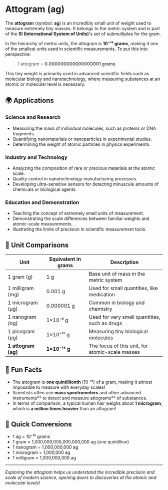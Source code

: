 # Attogram (ag)

The **attogram** (symbol: **ag**) is an incredibly small unit of weight used to measure extremely tiny masses. It belongs to the metric system and is part of the **SI (International System of Units)**'s set of submultiples for the gram. 

In the hierarchy of metric units, the attogram is **10⁻¹⁸ grams**, making it one of the smallest units used in scientific measurements. To put this into perspective:

> 1 attogram = **0.000000000000000001 grams**.

This tiny weight is primarily used in advanced scientific fields such as molecular biology and nanotechnology, where measuring substances at an atomic or molecular level is necessary.

## 🌍 Applications

### Science and Research
- Measuring the mass of individual molecules, such as proteins or DNA fragments.
- Quantifying nanomaterials or nanoparticles in experimental studies.
- Determining the weight of atomic particles in physics experiments.

### Industry and Technology
- Analyzing the composition of rare or precious materials at the atomic scale.
- Quality control in nanotechnology manufacturing processes.
- Developing ultra-sensitive sensors for detecting minuscule amounts of chemicals or biological agents.

### Education and Demonstration
- Teaching the concept of extremely small units of measurement.
- Demonstrating the scale differences between familiar weights and atomic-scale measurements.
- Illustrating the limits of precision in scientific measurement tools.

## 📏 Unit Comparisons

| Unit             | Equivalent in grams      | Description                                        |
|------------------|--------------------------|----------------------------------------------------|
| 1 gram (g)     | 1 g                      | Base unit of mass in the metric system             |
| 1 milligram (mg) | 0.001 g                 | Used for small quantities, like medication        |
| 1 microgram (μg) | 0.000001 g             | Common in biology and chemistry                     |
| 1 nanogram (ng)  | 1×10⁻⁹ g                | Used for very small quantities, such as drugs     |
| 1 picogram (pg)  | 1×10⁻¹² g               | Measuring tiny biological molecules               |
| **1 attogram (ag)** | **1×10⁻¹⁸ g**        | The focus of this unit, for atomic-scale masses   |

## 🌟 Fun Facts

- The attogram is **one quintillionth** (10⁻¹⁸) of a gram, making it almost impossible to measure with everyday scales!
- Scientists often use **mass spectrometers** and other advanced instruments** to detect and measure attograms** of substances.
- In terms of comparison, a typical human hair weighs about **1 microgram**, which is **a million times heavier** than an attogram!

## 🔄 Quick Conversions

- 1 ag = 10⁻¹⁸ grams
- 1 gram = 1,000,000,000,000,000,000 ag (one quintillion)
- 1 nanogram = 1,000,000,000 ag
- 1 microgram = 1,000,000 ag
- 1 milligram = 1,000,000,000 ag

---

*Exploring the attogram helps us understand the incredible precision and scale of modern science, opening doors to discoveries at the atomic and molecular levels!*